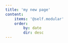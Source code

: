 ```yaml
---
title: 'my new page'
content:
    items: '@self.modular'
    order:
        by: date
        dir: desc
---
```


